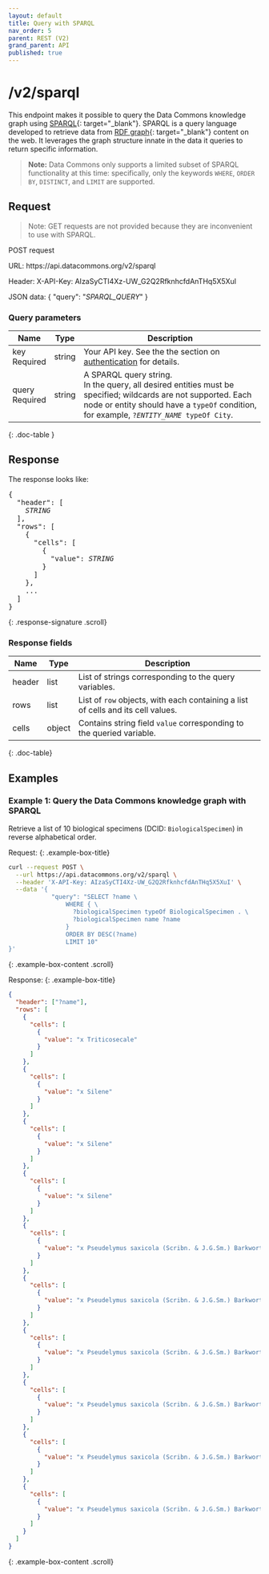 ```yaml
---
layout: default
title: Query with SPARQL
nav_order: 5
parent: REST (V2)
grand_parent: API
published: true
---
```


# /v2/sparql

This endpoint makes it possible to query the Data Commons knowledge graph using
[SPARQL](https://www.w3.org/TR/rdf-sparql-query/){: target="_blank"}. SPARQL is a query language developed to retrieve data from [RDF graph](https://en.wikipedia.org/wiki/Resource_Description_Framework){: target="_blank"} content on the web. It leverages the graph structure innate in the data it 
queries to return specific information.

> **Note:** Data Commons only supports a limited subset of SPARQL functionality at this time: specifically, only the keywords `WHERE`, `ORDER BY`, `DISTINCT`, and `LIMIT` are supported.

## Request

> Note: GET requests are not provided because they are inconvenient to use with SPARQL.

<p class="api-header">
POST request
</p>

<p class="api-syntax-box api-signature">
URL: https://api.datacommons.org/v2/sparql

Header: X-API-Key: AIzaSyCTI4Xz-UW_G2Q2RfknhcfdAnTHq5X5XuI

JSON data: { "query": "<var>SPARQL_QUERY</var>" }
</p>

<script src="/assets/js/syntax_highlighting.js"></script>
<script src="/assets/js/api-doc-tabs.js"></script>

### Query parameters

| Name                                                | Type   | Description                                                                                                                                                     |
| --------------------------------------------------- | ------ | --------------------------------------------------------------------------------------------------------------------------------------------------------------- |
| key <br /> <required-tag>Required</required-tag>    | string | Your API key. See the the section on [authentication](/api/rest/v2/index.html#authentication) for details. |
| query <br /> <required-tag>Required</required-tag> | string | A SPARQL query string.<br/>In the query, all desired entities must be specified; wildcards are not supported. Each node or entity should have a `typeOf` condition, for example, <code>?<var>ENTITY_NAME</var> typeOf City</code>.    |
{: .doc-table }

## Response

The response looks like:

<pre>
{
  "header": [
    <var>STRING</var>
  ],
  "rows": [
    {
      "cells": [
        {
          "value": <var>STRING</var>
        }
      ]
    },
    ...
  ]
}
</pre>
{: .response-signature .scroll}

### Response fields

| Name   | Type   | Description                                                                      |
| ------ | ------ | -------------------------------------------------------------------------------- |
| header | list | List of strings corresponding to the query variables.                            |
| rows   | list | List of `row` objects, with each containing a list of cells and its cell values. |
| cells  | object | Contains string field `value` corresponding to the queried variable.             |
{: .doc-table}

## Examples

### Example 1: Query the Data Commons knowledge graph with SPARQL

Retrieve a list of 10 biological specimens (DCID: `BiologicalSpecimen`) in
reverse alphabetical order.

Request:
{: .example-box-title}

```bash
curl --request POST \
  --url https://api.datacommons.org/v2/sparql \
  --header 'X-API-Key: AIzaSyCTI4Xz-UW_G2Q2RfknhcfdAnTHq5X5XuI' \
  --data '{
            "query": "SELECT ?name \
                WHERE { \
                  ?biologicalSpecimen typeOf BiologicalSpecimen . \
                  ?biologicalSpecimen name ?name
                }
                ORDER BY DESC(?name)
                LIMIT 10"
}'
```
{: .example-box-content .scroll}

Response:
{: .example-box-title}

```json
{
  "header": ["?name"],
  "rows": [
    {
      "cells": [
        {
          "value": "x Triticosecale"
        }
      ]
    },
    {
      "cells": [
        {
          "value": "x Silene"
        }
      ]
    },
    {
      "cells": [
        {
          "value": "x Silene"
        }
      ]
    },
    {
      "cells": [
        {
          "value": "x Silene"
        }
      ]
    },
    {
      "cells": [
        {
          "value": "x Pseudelymus saxicola (Scribn. & J.G.Sm.) Barkworth & D.R.Dewey"
        }
      ]
    },
    {
      "cells": [
        {
          "value": "x Pseudelymus saxicola (Scribn. & J.G.Sm.) Barkworth & D.R.Dewey"
        }
      ]
    },
    {
      "cells": [
        {
          "value": "x Pseudelymus saxicola (Scribn. & J.G.Sm.) Barkworth & D.R.Dewey"
        }
      ]
    },
    {
      "cells": [
        {
          "value": "x Pseudelymus saxicola (Scribn. & J.G.Sm.) Barkworth & D.R.Dewey"
        }
      ]
    },
    {
      "cells": [
        {
          "value": "x Pseudelymus saxicola (Scribn. & J.G.Sm.) Barkworth & D.R.Dewey"
        }
      ]
    },
    {
      "cells": [
        {
          "value": "x Pseudelymus saxicola (Scribn. & J.G.Sm.) Barkworth & D.R.Dewey"
        }
      ]
    }
  ]
}
```
{: .example-box-content .scroll}
